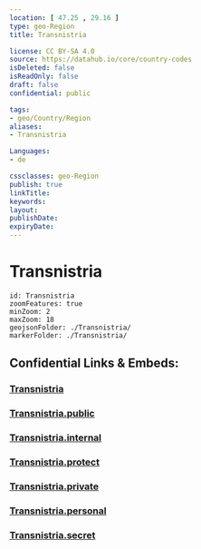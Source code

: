 ```yaml
---
location: [ 47.25 , 29.16 ] 
type: geo-Region
title: Transnistria

license: CC BY-SA 4.0
source: https://datahub.io/core/country-codes
isDeleted: false
isReadOnly: false
draft: false
confidential: public

tags:
- geo/Country/Region
aliases:
- Transnistria

Languages:
- de

cssclasses: geo-Region
publish: true
linkTitle: 
keywords: 
layout: 
publishDate: 
expiryDate: 
---
```


# Transnistria

```leaflet
id: Transnistria
zoomFeatures: true 
minZoom: 2 
maxZoom: 18
geojsonFolder: ./Transnistria/
markerFolder: ./Transnistria/
```


## Confidential Links & Embeds: 

### [Transnistria](/_Standards/Earth/Continent/Europe/Europe~East/Moldova/Districts~Moldova/Transnistria.md) 

### [Transnistria.public](/_public/Earth/Continent/Europe/Europe~East/Moldova/Districts~Moldova/Transnistria.public.md) 

### [Transnistria.internal](/_internal/Earth/Continent/Europe/Europe~East/Moldova/Districts~Moldova/Transnistria.internal.md) 

### [Transnistria.protect](/_protect/Earth/Continent/Europe/Europe~East/Moldova/Districts~Moldova/Transnistria.protect.md) 

### [Transnistria.private](/_private/Earth/Continent/Europe/Europe~East/Moldova/Districts~Moldova/Transnistria.private.md) 

### [Transnistria.personal](/_personal/Earth/Continent/Europe/Europe~East/Moldova/Districts~Moldova/Transnistria.personal.md) 

### [Transnistria.secret](/_secret/Earth/Continent/Europe/Europe~East/Moldova/Districts~Moldova/Transnistria.secret.md)


